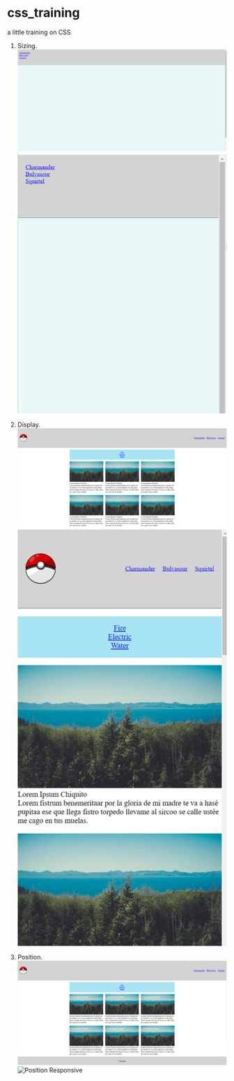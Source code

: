 # css_training
a little training on CSS

1. Sizing.
![Sizing](images/sizing_desktop.PNG)
![Sizing Responsive](images/sizing_responsive.PNG)

2. Display.
![Display](images/display_desktop.PNG)
![Display Responsive](images/display_responsive.PNG)

3. Position.
![Position](images/position_desktop.PNG)
![Position Responsive](position_responsive.PNG)